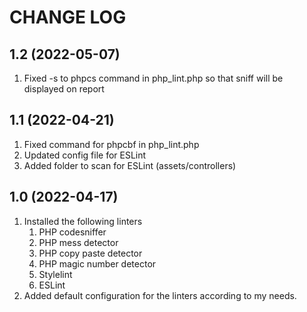 # CHANGE LOG

## 1.2 (2022-05-07)

1. Fixed -s to phpcs command in php_lint.php so that sniff will be displayed on report
## 1.1 (2022-04-21)

1. Fixed command for phpcbf in php_lint.php
2. Updated config file for ESLint
3. Added folder to scan for ESLint (assets/controllers)


## 1.0 (2022-04-17)

1. Installed the following linters
    1. PHP codesniffer
    1. PHP mess detector
    1. PHP copy paste detector
    1. PHP magic number detector
    1. Stylelint
    1. ESLint
1. Added default configuration for the linters according to my needs.
